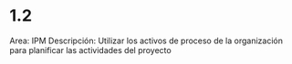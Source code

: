 # 1.2

Area: IPM
Descripción: Utilizar los activos de proceso de la organización para planificar las
actividades del proyecto